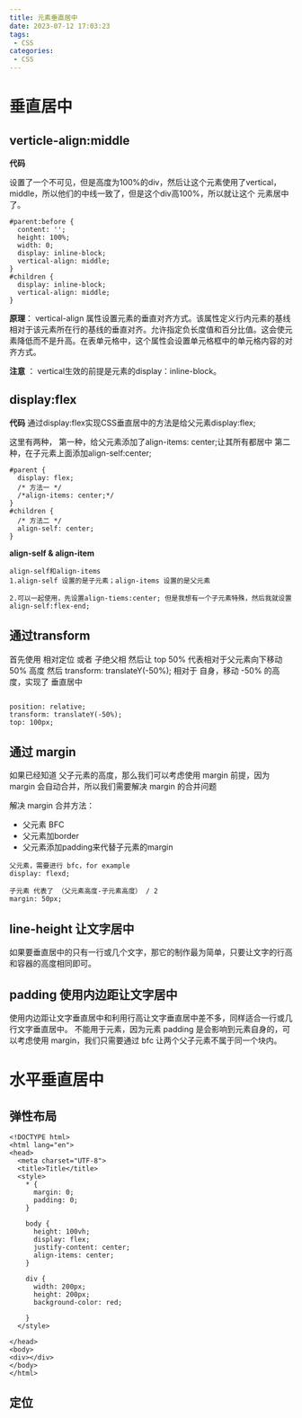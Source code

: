 ```yaml
---
title: 元素垂直居中
date: 2023-07-12 17:03:23
tags:
 - CSS
categories:
 - CSS
---
```



# 垂直居中

## verticle-align:middle

**代码**

设置了一个不可见，但是高度为100%的div，然后让这个元素使用了vertical，middle，所以他们的中线一致了，但是这个div高100%，所以就让这个 元素居中了。

```
#parent:before {
  content: '';
  height: 100%;
  width: 0;
  display: inline-block;
  vertical-align: middle;
}
#children {
  display: inline-block;
  vertical-align: middle;
}
```

**原理**：
vertical-align 属性设置元素的垂直对齐方式。该属性定义行内元素的基线相对于该元素所在行的基线的垂直对齐。允许指定负长度值和百分比值。这会使元素降低而不是升高。在表单元格中，这个属性会设置单元格框中的单元格内容的对齐方式。


**注意** ：
vertical生效的前提是元素的display：inline-block。


## display:flex

**代码**
通过display:flex实现CSS垂直居中的方法是给父元素display:flex;

这里有两种，
第一种，给父元素添加了align-items: center;让其所有都居中
第二种，在子元素上面添加align-self:center;

```
#parent {
  display: flex;
  /* 方法一 */
  /*align-items: center;*/
}
#children {
  /* 方法二 */
  align-self: center;
}
```

**align-self & align-item**

```
align-self和align-items
1.align-self 设置的是子元素；align-items 设置的是父元素

2.可以一起使用，先设置align-tiems:center; 但是我想有一个子元素特殊，然后我就设置 align-self:flex-end;
```


## 通过transform

首先使用 相对定位 或者 子绝父相
然后让 top 50% 代表相对于父元素向下移动 50% 高度
然后 transform: translateY(-50%); 相对于 自身，移动 -50% 的高度，实现了 垂直居中

```

position: relative;
transform: translateY(-50%);
top: 100px;

```

## 通过 margin

如果已经知道 父子元素的高度，那么我们可以考虑使用 margin
前提，因为 margin 会自动合并，所以我们需要解决 margin 的合并问题

解决 margin 合并方法：
* 父元素 BFC
* 父元素加border
* 父元素添加padding来代替子元素的margin


```
父元素，需要进行 bfc，for example
display: flexd;

子元素 代表了 （父元素高度-子元素高度） / 2
margin: 50px;

```


## line-height 让文字居中

如果要垂直居中的只有一行或几个文字，那它的制作最为简单，只要让文字的行高和容器的高度相同即可。


## padding 使用内边距让文字居中

使用内边距让文字垂直居中和利用行高让文字垂直居中差不多，同样适合一行或几行文字垂直居中。
不能用于元素，因为元素 padding 是会影响到元素自身的，可以考虑使用 margin，我们只需要通过 bfc 让两个父子元素不属于同一个块内。



# 水平垂直居中

## 弹性布局

```
<!DOCTYPE html>
<html lang="en">
<head>
  <meta charset="UTF-8">
  <title>Title</title>
  <style>
    * {
      margin: 0;
      padding: 0;
    }

    body {
      height: 100vh;
      display: flex;
      justify-content: center;
      align-items: center;
    }

    div {
      width: 200px;
      height: 200px;
      background-color: red;

    }
  </style>

</head>
<body>
<div></div>
</body>
</html>
```


## 定位

